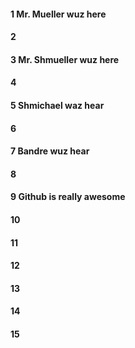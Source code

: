 #### 1 Mr. Mueller wuz here
#### 2
#### 3 Mr. Shmueller wuz here
#### 4
#### 5 Shmichael waz hear
#### 6
#### 7 Bandre wuz hear
#### 8
#### 9 Github is really awesome

#### 10
#### 11
#### 12
#### 13
#### 14
#### 15